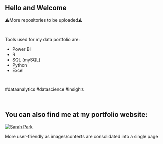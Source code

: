 ## Hello and Welcome

⚠️More repositories to be uploaded⚠️

<br>

Tools used for my data portfolio are:
- Power BI
- R
- SQL (mySQL)
- Python
- Excel 

<br>

#dataanalytics #datascience #insights

<br>

## You can also find me at my portfolio website:

[![Sarah Park](https://img.shields.io/badge/SarahPark-yellow?style=flat&logo=wordpress&link=https%3A%2F%2Fsarhp.wordpress.com)](https://sarhp.wordpress.com)

More user-friendly as images/contents are consolidated into a single page

